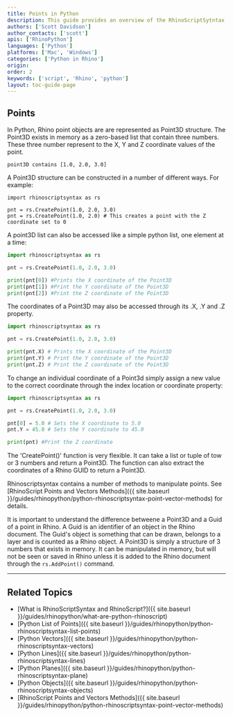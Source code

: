 ```yaml
---
title: Points in Python
description: This guide provides an overview of the RhinoScriptSytntax point geometry in Python.
authors: ['Scott Davidson']
author_contacts: ['scott']
apis: ['RhinoPython']
languages: ['Python']
platforms: ['Mac', 'Windows']
categories: ['Python in Rhino']
origin:
order: 2
keywords: ['script', 'Rhino', 'python']
layout: toc-guide-page
---
```

 
## Points

In Python, Rhino point objects are are represented as Point3D structure. The Point3D exists in memory as a zero-based list that contain three numbers.  These three number represent to the X, Y and Z coordinate values of the point.

```
point3D contains [1.0, 2.0, 3.0]
```

A Point3D structure can be constructed in a number of different ways.  For example:

```
import rhinoscriptsyntax as rs

pnt = rs.CreatePoint(1.0, 2.0, 3.0)
pnt = rs.CreatePoint(1.0, 2.0) # This creates a point with the Z coordinate set to 0
```

A point3D list can also be accessed like a simple python list, one element at a time:

```python
import rhinoscriptsyntax as rs

pnt = rs.CreatePoint(1.0, 2.0, 3.0)

print(pnt[0]) #Prints the X coordinate of the Point3D
print(pnt[1]) #Print the Y coordinate of the Point3D
print(pnt[2]) #Print the Z coordinate of the Point3D
```

The coordinates of a Point3D may also be accessed through its .X, .Y and .Z property.

```python
import rhinoscriptsyntax as rs

pnt = rs.CreatePoint(1.0, 2.0, 3.0)

print(pnt.X) # Prints the X coordinate of the Point3D
print(pnt.Y) # Print the Y coordinate of the Point3D
print(pnt.Z) # Print the Z coordinate of the Point3D
```

To change an individual coordinate of a Point3d simply assign a new value to the correct coordinate through the index location or coordinate property:

```python
import rhinoscriptsyntax as rs

pnt = rs.CreatePoint(1.0, 2.0, 3.0)

pnt[0] = 5.0 # Sets the X coordinate to 5.0
pnt.Y = 45.0 # Sets the Y coordinate to 45.0

print(pnt) #Print the Z coordinate
```

The 'CreatePoint()' function is very flexible.  It can take a list or tuple of tow or 3 numbers and return a Point3D.  The function can also extract the coordinates of a Rhino GUID to return a Point3D.

Rhinoscriptsyntax contains a number of methods to manipulate points.  See [RhinoScript Points and Vectors Methods]({{ site.baseurl }}/guides/rhinopython/python-rhinoscriptsyntax-point-vector-methods) for details.

It is important to understand the difference betweene a Point3D and a Guid of a point in Rhino.  A Guid is an identifier of an object in the Rhino document. The Guid's object is something that can be drawn, belongs to a layer and is counted as a Rhino object.  A Point3D is simply a structure of 3 numbers that exists in memory.  It can be manipulated in memory, but will not be seen or saved in Rhino unless it is added to the Rhino document through the `rs.AddPoint()` command.

---

## Related Topics

- [What is RhinoScriptSyntax and RhinoScript?]({{ site.baseurl }}/guides/rhinopython/what-are-python-rhinoscript)
- [Python List of Points]({{ site.baseurl }}/guides/rhinopython/python-rhinoscriptsyntax-list-points)
- [Python Vectors]({{ site.baseurl }}/guides/rhinopython/python-rhinoscriptsyntax-vectors)
- [Python Lines]({{ site.baseurl }}/guides/rhinopython/python-rhinoscriptsyntax-lines)
- [Python Planes]({{ site.baseurl }}/guides/rhinopython/python-rhinoscriptsyntax-plane)
- [Python Objects]({{ site.baseurl }}/guides/rhinopython/python-rhinoscriptsyntax-objects)
- [RhinoScript Points and Vectors Methods]({{ site.baseurl }}/guides/rhinopython/python-rhinoscriptsyntax-point-vector-methods)
